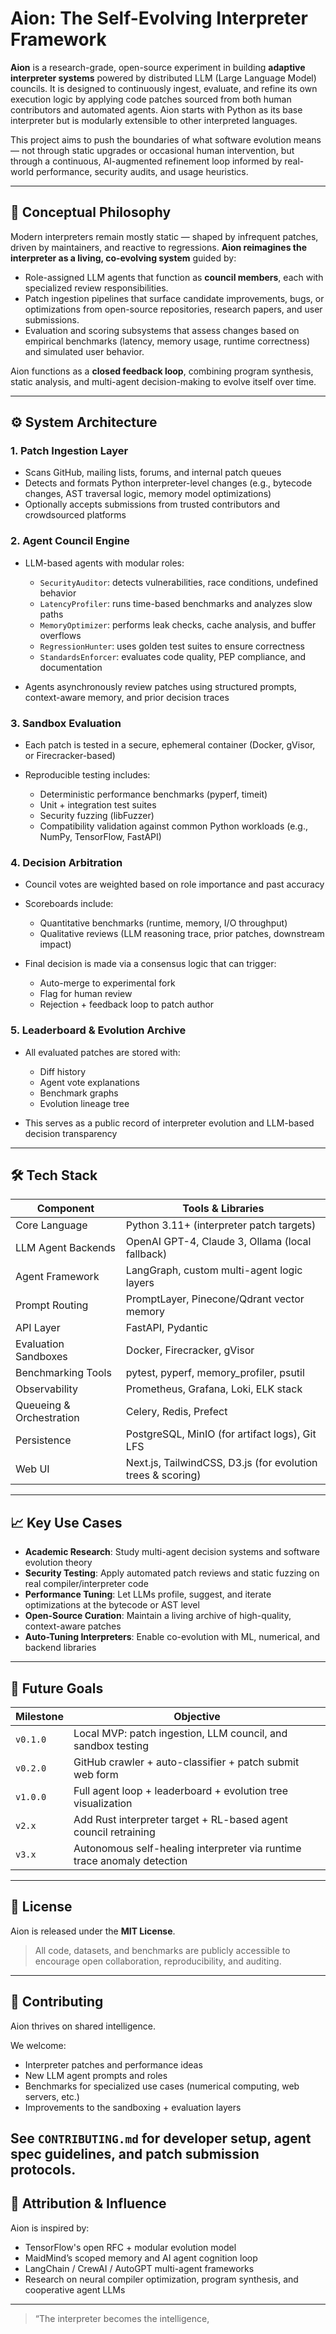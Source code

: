 # Aion: The Self-Evolving Interpreter Framework

**Aion** is a research-grade, open-source experiment in building **adaptive interpreter systems** powered by distributed LLM (Large Language Model) councils. It is designed to continuously ingest, evaluate, and refine its own execution logic by applying code patches sourced from both human contributors and automated agents. Aion starts with Python as its base interpreter but is modularly extensible to other interpreted languages.

This project aims to push the boundaries of what software evolution means — not through static upgrades or occasional human intervention, but through a continuous, AI-augmented refinement loop informed by real-world performance, security audits, and usage heuristics.

---

## 🧠 Conceptual Philosophy

Modern interpreters remain mostly static — shaped by infrequent patches, driven by maintainers, and reactive to regressions. **Aion reimagines the interpreter as a living, co-evolving system** guided by:

* Role-assigned LLM agents that function as **council members**, each with specialized review responsibilities.
* Patch ingestion pipelines that surface candidate improvements, bugs, or optimizations from open-source repositories, research papers, and user submissions.
* Evaluation and scoring subsystems that assess changes based on empirical benchmarks (latency, memory usage, runtime correctness) and simulated user behavior.

Aion functions as a **closed feedback loop**, combining program synthesis, static analysis, and multi-agent decision-making to evolve itself over time.

---

## ⚙️ System Architecture

### 1. Patch Ingestion Layer

* Scans GitHub, mailing lists, forums, and internal patch queues
* Detects and formats Python interpreter-level changes (e.g., bytecode changes, AST traversal logic, memory model optimizations)
* Optionally accepts submissions from trusted contributors and crowdsourced platforms

### 2. Agent Council Engine

* LLM-based agents with modular roles:

  * `SecurityAuditor`: detects vulnerabilities, race conditions, undefined behavior
  * `LatencyProfiler`: runs time-based benchmarks and analyzes slow paths
  * `MemoryOptimizer`: performs leak checks, cache analysis, and buffer overflows
  * `RegressionHunter`: uses golden test suites to ensure correctness
  * `StandardsEnforcer`: evaluates code quality, PEP compliance, and documentation
* Agents asynchronously review patches using structured prompts, context-aware memory, and prior decision traces

### 3. Sandbox Evaluation

* Each patch is tested in a secure, ephemeral container (Docker, gVisor, or Firecracker-based)
* Reproducible testing includes:

  * Deterministic performance benchmarks (pyperf, timeit)
  * Unit + integration test suites
  * Security fuzzing (libFuzzer)
  * Compatibility validation against common Python workloads (e.g., NumPy, TensorFlow, FastAPI)

### 4. Decision Arbitration

* Council votes are weighted based on role importance and past accuracy
* Scoreboards include:

  * Quantitative benchmarks (runtime, memory, I/O throughput)
  * Qualitative reviews (LLM reasoning trace, prior patches, downstream impact)
* Final decision is made via a consensus logic that can trigger:

  * Auto-merge to experimental fork
  * Flag for human review
  * Rejection + feedback loop to patch author

### 5. Leaderboard & Evolution Archive

* All evaluated patches are stored with:

  * Diff history
  * Agent vote explanations
  * Benchmark graphs
  * Evolution lineage tree
* This serves as a public record of interpreter evolution and LLM-based decision transparency

---

## 🛠️ Tech Stack

| Component                | Tools & Libraries                                           |
| ------------------------ | ----------------------------------------------------------- |
| Core Language            | Python 3.11+ (interpreter patch targets)                    |
| LLM Agent Backends       | OpenAI GPT-4, Claude 3, Ollama (local fallback)             |
| Agent Framework          | LangGraph, custom multi-agent logic layers                  |
| Prompt Routing           | PromptLayer, Pinecone/Qdrant vector memory                  |
| API Layer                | FastAPI, Pydantic                                           |
| Evaluation Sandboxes     | Docker, Firecracker, gVisor                                 |
| Benchmarking Tools       | pytest, pyperf, memory\_profiler, psutil                    |
| Observability            | Prometheus, Grafana, Loki, ELK stack                        |
| Queueing & Orchestration | Celery, Redis, Prefect                                      |
| Persistence              | PostgreSQL, MinIO (for artifact logs), Git LFS              |
| Web UI                   | Next.js, TailwindCSS, D3.js (for evolution trees & scoring) |

---

## 📈 Key Use Cases

* **Academic Research**: Study multi-agent decision systems and software evolution theory
* **Security Testing**: Apply automated patch reviews and static fuzzing on real compiler/interpreter code
* **Performance Tuning**: Let LLMs profile, suggest, and iterate optimizations at the bytecode or AST level
* **Open-Source Curation**: Maintain a living archive of high-quality, context-aware patches
* **Auto-Tuning Interpreters**: Enable co-evolution with ML, numerical, and backend libraries

---

## 🔮 Future Goals

| Milestone | Objective                                                               |
| --------- | ----------------------------------------------------------------------- |
| `v0.1.0`  | Local MVP: patch ingestion, LLM council, and sandbox testing            |
| `v0.2.0`  | GitHub crawler + auto-classifier + patch submit web form                |
| `v1.0.0`  | Full agent loop + leaderboard + evolution tree visualization            |
| `v2.x`    | Add Rust interpreter target + RL-based agent council retraining         |
| `v3.x`    | Autonomous self-healing interpreter via runtime trace anomaly detection |

---

## 📜 License

Aion is released under the **MIT License**.

> All code, datasets, and benchmarks are publicly accessible to encourage open collaboration, reproducibility, and auditing.

---

## 🤝 Contributing

Aion thrives on shared intelligence.

We welcome:

* Interpreter patches and performance ideas
* New LLM agent prompts and roles
* Benchmarks for specialized use cases (numerical computing, web servers, etc.)
* Improvements to the sandboxing + evaluation layers

See `CONTRIBUTING.md` for developer setup, agent spec guidelines, and patch submission protocols.
---

## 🧾 Attribution & Influence

Aion is inspired by:

* TensorFlow's open RFC + modular evolution model
* MaidMind’s scoped memory and AI agent cognition loop
* LangChain / CrewAI / AutoGPT multi-agent frameworks
* Research on neural compiler optimization, program synthesis, and cooperative agent LLMs

---

> “The interpreter becomes the intelligence,
